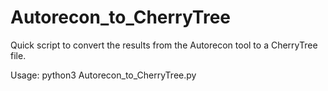 # Autorecon_to_CherryTree
Quick script to convert the results from the Autorecon tool to a CherryTree file. 

Usage: 
python3 Autorecon_to_CherryTree.py <results folder>
